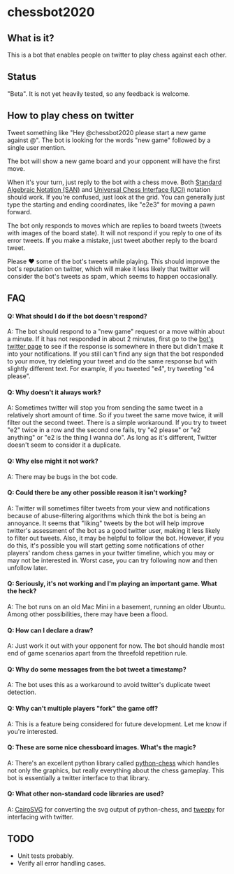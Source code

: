 # chessbot2020

## What is it?

This is a bot that enables people on twitter to play chess against each other.

## Status

"Beta". It is not yet heavily tested, so any feedback is welcome.

## How to play chess on twitter

Tweet something like "Hey @chessbot2020 please start a new game against @<opponent>". The bot is looking for the words "new game" followed by a single user mention.

The bot will show a new game board and your opponent will have the first move.

When it's your turn, just reply to the bot with a chess move. Both [Standard Algebraic Notation (SAN)](https://en.wikipedia.org/wiki/Algebraic_notation_(chess)) and [Universal Chess Interface (UCI)](https://en.wikipedia.org/wiki/Universal_Chess_Interface) notation should work. If you're confused, just look at the grid. You can generally just type the starting and ending coordinates, like "e2e3" for moving a pawn forward.

The bot only responds to moves which are replies to board tweets (tweets with images of the board state). It will not respond if you reply to one of its error tweets. If you make a mistake, just tweet abother reply to the board tweet.

Please ♥ some of the bot's tweets while playing. This should improve the bot's reputation on twitter, which will make it less likely that twitter will consider the bot's tweets as spam, which seems to happen occasionally.

## FAQ

#### Q: What should I do if the bot doesn't respond?

A: The bot should respond to a "new game" request or a move within about a minute. If it has not responded in about 2 minutes, first go to the [bot's twitter page](https://twitter.com/chessbot2020) to see if the response is somewhere in there but didn't make it into your notifications. If you still can't find any sign that the bot responded to your move, try deleting your tweet and do the same response but with slightly different text. For example, if you tweeted "e4", try tweeting "e4 please".

#### Q: Why doesn't it always work?

A: Sometimes twitter will stop you from sending the same tweet in a relatively short amount of time. So if you tweet the same move twice, it will filter out the second tweet. There is a simple workaround. If you try to tweet "e2" twice in a row and the second one fails, try "e2 please" or "e2 anything" or "e2 is the thing I wanna do". As long as it's different, Twitter doesn't seem to consider it a duplicate.

#### Q: Why else might it not work?

A: There may be bugs in the bot code.

#### Q: Could there be any other possible reason it isn't working?

A: Twitter will sometimes filter tweets from your view and notifications because of abuse-filtering algorithms which think the bot is being an annoyance. It seems that "liking" tweets by the bot will help improve twitter's assessment of the bot as a good twitter user, making it less likely to filter out tweets. Also, it may be helpful to follow the bot. However, if you do this, it's possible you will start getting some notifications of other players' random chess games in your twitter timeline, which you may or may not be interested in. Worst case, you can try following now and then unfollow later.

#### Q: Seriously, it's not working and I'm playing an important game. What the heck?

A: The bot runs on an old Mac Mini in a basement, running an older Ubuntu. Among other possibilities, there may have been a flood.

#### Q: How can I declare a draw?

A: Just work it out with your opponent for now. The bot should handle most end of game scenarios apart from the threefold repetition rule.

#### Q: Why do some messages from the bot tweet a timestamp?

A: The bot uses this as a workaround to avoid twitter's duplicate tweet detection.

#### Q: Why can't multiple players "fork" the game off?

A: This is a feature being considered for future development. Let me know if you're interested.

#### Q: These are some nice chessboard images. What's the magic?

A: There's an excellent python library called [python-chess](https://github.com/niklasf/python-chess) which handles not only the graphics, but really everything about the chess gameplay. This bot is essentially a twitter interface to that library.

#### Q: What other non-standard code libraries are used?

A: [CairoSVG](https://github.com/Kozea/CairoSVG) for converting the svg output of python-chess, and [tweepy](https://github.com/tweepy/tweepy) for interfacing with twitter.

## TODO

* Unit tests probably.
* Verify all error handling cases.
